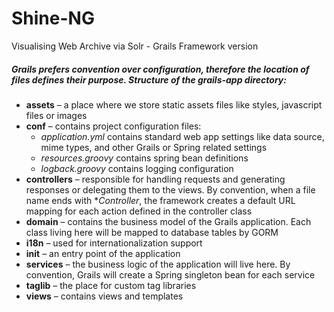 # Shine-NG
Visualising Web Archive via Solr - Grails Framework version

##### Grails prefers convention over configuration, therefore the location of files defines their purpose. Structure of the *grails-app* directory:

- **assets** – a place where we store static assets files like styles, javascript files or images
- **conf** – contains project configuration files:
  - *application.yml* contains standard web app settings like data source, mime types, and other Grails or Spring related settings
  - *resources.groovy* contains spring bean definitions
  - *logback.groovy* contains logging configuration
- **controllers** – responsible for handling requests and generating responses or delegating them to the views. By convention, when a file name ends with **Controller*, the framework creates a default URL mapping for each action defined in the controller class
- **domain** – contains the business model of the Grails application. Each class living here will be mapped to database tables by GORM
- **i18n** – used for internationalization support
- **init** – an entry point of the application
- **services** – the business logic of the application will live here. By convention, Grails will create a Spring singleton bean for each service
- **taglib** – the place for custom tag libraries
- **views** – contains views and templates
